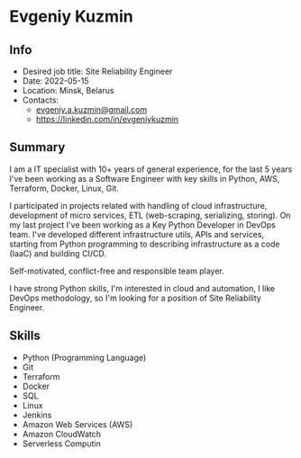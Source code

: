 # Evgeniy Kuzmin

## Info
- Desired job title: Site Reliability Engineer
- Date: 2022-05-15
- Location: Minsk, Belarus
- Contacts:
    * evgeniy.a.kuzmin@gmail.com
    * https://linkedin.com/in/evgeniykuzmin

## Summary
I am a IT specialist with 10+ years of general experience, for the last 5 years I've been working as a Software Engineer with key skills in Python, AWS, Terraform, Docker, Linux, Git.

I participated in projects related with handling of cloud infrastructure, development of micro services, ETL (web-scraping, serializing, storing). On my last project I've been working as a Key Python Developer in DevOps team. I've developed different infrastructure utils, APIs and services, starting from Python programming to describing infrastructure as a code (IaaC) and building CI/CD.

Self-motivated, conflict-free and responsible team player.

I have strong Python skills, I'm interested in cloud and automation, I like DevOps methodology, so I'm looking for a position of Site Reliability Engineer.

## Skills
- Python (Programming Language)
- Git
- Terraform
- Docker
- SQL
- Linux
- Jenkins
- Amazon Web Services (AWS)
- Amazon CloudWatch
- Serverless Computin
